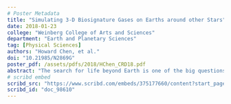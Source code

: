 ```yaml
---
# Poster Metadata
title: "Simulating 3-D Biosignature Gases on Earths around other Stars"
date: 2018-01-23
college: "Weinberg College of Arts and Sciences"
department: "Earth and Planetary Sciences"
tag: [Physical Sciences]
authors: "Howard Chen, et al."
doi: "10.21985/N2869G"
poster_pdf: /assets/pdfs/2018/HChen_CRD18.pdf
abstract: "The search for life beyond Earth is one of the big questions in the modern science community, and a primary motivation behind a range of NASA's ground-based and space-bourne missions. In the near future, the James Webb Space Telescope, LUVOIR, and HabEx will characterize the atmospheres of nearby Earth-like exoplanets. The main objective of these missions will be to measure absorption signatures of biogenic compounds (e.g., O3, CH4, N2O, CH3CL) in atmospheric transmission and reflection spectra. Detectability of these features however, depends on both the abundance and distribution of these biogenic gases in the upper atmosphere. Previous work has shown that biogenic gases vary according to the spectral intensity of a planet’s host star due to photochemical reaction rates. However, these findings are based on 1-D model simulations. Here I present preliminary develop three-dimensional characterizations of atmospheric biosignatures using a high-top climate-chemistry model (CCM) – CESM WACCM. In addition to modeling the altered photochemistry of a suite of stellar spectral types, the 3-D CCM will explicitly simulate atmospheric circulation, which could lead to  changes in the spatiotemporal distribution of biosignatures. For instance, line-of-sight-dependent signatures could result from different gas concentrations between the day and night-side of a planet. Such features may be found by comparing the transmission spectra between ingress and egress of transiting planets. Indeed, our initial analysis suggests that apart from photochemistry, circulation-induced anisotropy of biogenic molecules has critical influences on current observational strategies. Overall, my work will bolster our understanding of the atmospheric properties of rocky planets and inform upcoming missions in search of an Earth's analog."
# scribd embed
scribd_src: "https://www.scribd.com/embeds/375177660/content?start_page=1&view_mode=scroll&access_key=key-CDq1fmmhkFmJb4wAAzgy&show_recommendations=true"
scribd_id: "doc_98610"
---
```

